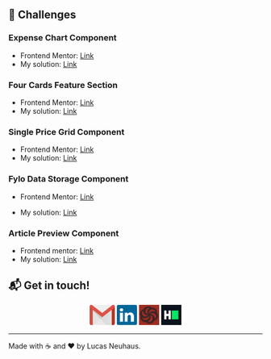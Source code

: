 ## :rocket: ​Challenges

### Expense Chart Component
- Frontend Mentor: [Link](https://www.frontendmentor.io/challenges/expenses-chart-component-e7yJBUdjwt)
- My solution: [Link](https://neuhaus93.github.io/frontend-mentor/expense-chart-component/dist/)

### Four Cards Feature Section

- Frontend Mentor: [Link](https://www.frontendmentor.io/challenges/four-card-feature-section-weK1eFYK)
- My solution: [Link](https://neuhaus93.github.io/frontend-mentor/four-card-feature-section/dist/)



### Single Price Grid Component

- Frontend Mentor: [Link](https://www.frontendmentor.io/challenges/single-price-grid-component-5ce41129d0ff452fec5abbbc)
- My solution: [Link](https://neuhaus93.github.io/frontend-mentor/single-price-grid-component/dist/)



### Fylo Data Storage Component

- Frontend Mentor: [Link](https://www.frontendmentor.io/challenges/fylo-data-storage-component-1dZPRbV5n)

- My solution: [Link](https://neuhaus93.github.io/frontend-mentor/fylo-data-storage-component/dist/)



### Article Preview Component

- Frontend mentor: [Link](https://www.frontendmentor.io/challenges/article-preview-component-dYBN_pYFT)
- My solution: [Link](https://neuhaus93.github.io/frontend-mentor/article-preview-component/dist/)

  

  

## :mailbox_with_mail: Get in touch!

<p align="center">
    <a href="mailto:lucas.neuhaus93@gmail.com" target="_blank" ><img alt="linkedin" src=".github/contact/gmail_logo.svg" height="40"></a>
    <a href="https://www.linkedin.com/in/lucas-neuhaus/" target="_blank" ><img alt="linkedin" src=".github/contact/linkedin_logo.svg" height="40"></a>
    <a href="https://www.codewars.com/users/Neuhaus" target="_blank" ><img alt="hackerrank" src=".github/contact/codewars_logo.svg" height="40"></a>
    <a href="https://www.hackerrank.com/lucas_neuhaus93" target="_blank" ><img alt="hackerrank" src=".github/contact/hackerrank_logo.svg" height="40"></a>
</p>


---

Made with :coffee: and ❤️ by Lucas Neuhaus.

